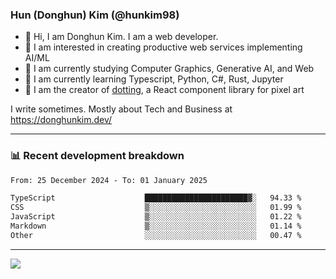 ### Hun (Donghun) Kim (@hunkim98)

- 👋 Hi, I am Donghun Kim. I am a web developer. 
- 🤔 I am interested in creating productive web services implementing AI/ML
- 🔭 I am currently studying Computer Graphics, Generative AI, and Web 
- 🌱 I am currently learning Typescript, Python, C#, Rust, Jupyter
- 🎨 I am the creator of [dotting](https://github.com/hunkim98/dotting), a React component library for pixel art

I write sometimes. Mostly about Tech and Business at https://donghunkim.dev/

---
### 📊 Recent development breakdown
<!--START_SECTION:waka-->

```txt
From: 25 December 2024 - To: 01 January 2025

TypeScript                    ███████████████████████▓░   94.33 %
CSS                           ▒░░░░░░░░░░░░░░░░░░░░░░░░   01.99 %
JavaScript                    ▒░░░░░░░░░░░░░░░░░░░░░░░░   01.22 %
Markdown                      ▒░░░░░░░░░░░░░░░░░░░░░░░░   01.14 %
Other                         ░░░░░░░░░░░░░░░░░░░░░░░░░   00.47 %
```

<!--END_SECTION:waka-->
---

<!-- <div align='center'> -->
  <img align="center" src="https://github-readme-stats.vercel.app/api?username=hunkim98&theme=dark&show_icons=true"/>
<!-- </div> -->
<!--
**hunkim98/hunkim98** is a ✨ _special_ ✨ repository because its `README.md` (this file) appears on your GitHub profile.

Here are some ideas to get you started:

- 🔭 I’m currently working on ...
- 🌱 I’m currently learning ...
- 👯 I’m looking to collaborate on ...
- 🤔 I’m looking for help with ...
- 💬 Ask me about ...
- 📫 How to reach me: ...
- 😄 Pronouns: ...
- ⚡ Fun fact: ...
-->
